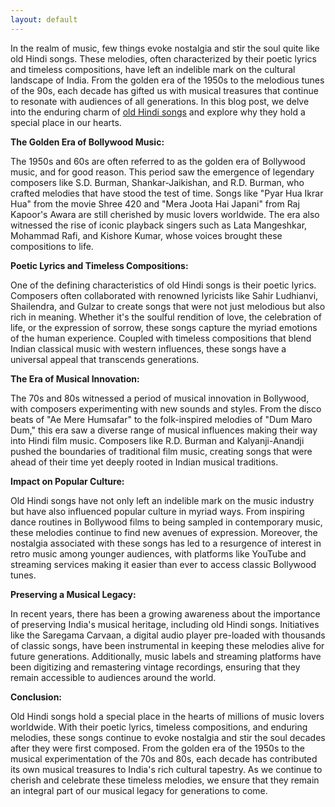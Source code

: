 ```yaml
---
layout: default
---
```



In the realm of music, few things evoke nostalgia and stir the soul quite like old Hindi songs. These melodies, often characterized by their poetic lyrics and timeless compositions, have left an indelible mark on the cultural landscape of India. From the golden era of the 1950s to the melodious tunes of the 90s, each decade has gifted us with musical treasures that continue to resonate with audiences of all generations. In this blog post, we delve into the enduring charm of <a href="https://oldhindisongs.in/">old Hindi songs</a> and explore why they hold a special place in our hearts.

<b>The Golden Era of Bollywood Music:</b>

The 1950s and 60s are often referred to as the golden era of Bollywood music, and for good reason. This period saw the emergence of legendary composers like S.D. Burman, Shankar-Jaikishan, and R.D. Burman, who crafted melodies that have stood the test of time. Songs like "Pyar Hua Ikrar Hua" from the movie Shree 420 and "Mera Joota Hai Japani" from Raj Kapoor's Awara are still cherished by music lovers worldwide. The era also witnessed the rise of iconic playback singers such as Lata Mangeshkar, Mohammad Rafi, and Kishore Kumar, whose voices brought these compositions to life.

<b>Poetic Lyrics and Timeless Compositions:</b>

One of the defining characteristics of old Hindi songs is their poetic lyrics. Composers often collaborated with renowned lyricists like Sahir Ludhianvi, Shailendra, and Gulzar to create songs that were not just melodious but also rich in meaning. Whether it's the soulful rendition of love, the celebration of life, or the expression of sorrow, these songs capture the myriad emotions of the human experience. Coupled with timeless compositions that blend Indian classical music with western influences, these songs have a universal appeal that transcends generations.

<b>The Era of Musical Innovation:</b>

The 70s and 80s witnessed a period of musical innovation in Bollywood, with composers experimenting with new sounds and styles. From the disco beats of "Ae Mere Humsafar" to the folk-inspired melodies of "Dum Maro Dum," this era saw a diverse range of musical influences making their way into Hindi film music. Composers like R.D. Burman and Kalyanji-Anandji pushed the boundaries of traditional film music, creating songs that were ahead of their time yet deeply rooted in Indian musical traditions.

<b>Impact on Popular Culture:</b>

Old Hindi songs have not only left an indelible mark on the music industry but have also influenced popular culture in myriad ways. From inspiring dance routines in Bollywood films to being sampled in contemporary music, these melodies continue to find new avenues of expression. Moreover, the nostalgia associated with these songs has led to a resurgence of interest in retro music among younger audiences, with platforms like YouTube and streaming services making it easier than ever to access classic Bollywood tunes.

<b>Preserving a Musical Legacy:</b>

In recent years, there has been a growing awareness about the importance of preserving India's musical heritage, including old Hindi songs. Initiatives like the Saregama Carvaan, a digital audio player pre-loaded with thousands of classic songs, have been instrumental in keeping these melodies alive for future generations. Additionally, music labels and streaming platforms have been digitizing and remastering vintage recordings, ensuring that they remain accessible to audiences around the world.

<b>Conclusion:</b>

Old Hindi songs hold a special place in the hearts of millions of music lovers worldwide. With their poetic lyrics, timeless compositions, and enduring melodies, these songs continue to evoke nostalgia and stir the soul decades after they were first composed. From the golden era of the 1950s to the musical experimentation of the 70s and 80s, each decade has contributed its own musical treasures to India's rich cultural tapestry. As we continue to cherish and celebrate these timeless melodies, we ensure that they remain an integral part of our musical legacy for generations to come.



